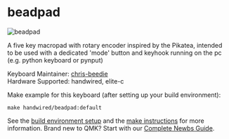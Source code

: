 # beadpad


![beadpad](https://https://i.imgur.com/5WW0r3u.jpg)

A five key macropad with rotary encoder inspired by the Pikatea, intended to be used with a dedicated 'mode' button and keyhook running on the pc (e.g. python keyboard or pynput)

Keyboard Maintainer: [chris-beedie](https://github.com/chris-beedie)  
Hardware Supported: handwired, elite-c  


Make example for this keyboard (after setting up your build environment):

    make handwired/beadpad:default

See the [build environment setup](https://docs.qmk.fm/#/getting_started_build_tools) and the [make instructions](https://docs.qmk.fm/#/getting_started_make_guide) for more information. Brand new to QMK? Start with our [Complete Newbs Guide](https://docs.qmk.fm/#/newbs).
